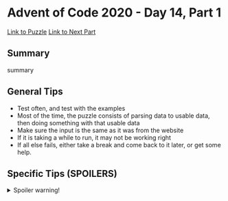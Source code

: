 # Advent of Code 2020 - Day 14, Part 1

[Link to Puzzle](https://adventofcode.com/2020/day/14)
[Link to Next Part](https://github.com/CodingAP/unofficial-aoc-syllabus/blob/main/years/2020/day14/part2.md)

## Summary
summary

## General Tips
- Test often, and test with the examples
- Most of the time, the puzzle consists of parsing data to usable data, then doing something with that usable data
- Make sure the input is the same as it was from the website
- If it is taking a while to run, it may not be working right
- If all else fails, either take a break and come back to it later, or get some help.

## Specific Tips (SPOILERS)
<details> <summary>Spoiler warning!</summary>

specific tips

</details>